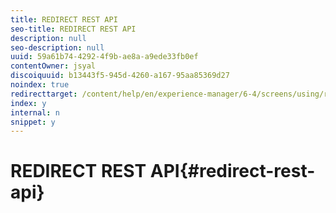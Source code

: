 ```yaml
---
title: REDIRECT REST API
seo-title: REDIRECT REST API
description: null
seo-description: null
uuid: 59a61b74-4292-4f9b-ae8a-a9ede33fb0ef
contentOwner: jsyal
discoiquuid: b13443f5-945d-4260-a167-95aa85369d27
noindex: true
redirecttarget: /content/help/en/experience-manager/6-4/screens/using/rest-api
index: y
internal: n
snippet: y
---
```


# REDIRECT REST API{#redirect-rest-api}

